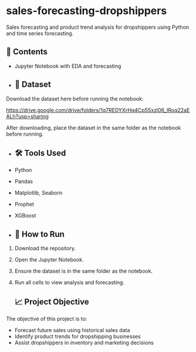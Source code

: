 # sales-forecasting-dropshippers
Sales forecasting and product trend analysis for dropshippers using Python and time series forecasting.

## 📂 Contents
- Jupyter Notebook with EDA and forecasting

- ## 📂 Dataset
Download the dataset here before running the notebook:

https://drive.google.com/drive/folders/1q7REDYXrHq4Cp5Sxzl06_IRoq22aEALh?usp=sharing

After downloading, place the dataset in the same folder as the notebook before running.


- ## 🛠️ Tools Used
- Python
- Pandas
- Matplotlib, Seaborn
- Prophet
- XGBoost

- ## 🚀 How to Run
1. Download the repository.
2. Open the Jupyter Notebook.
3. Ensure the dataset is in the same folder as the notebook.
4. Run all cells to view analysis and forecasting.

   ## 📈 Project Objective
The objective of this project is to:
- Forecast future sales using historical sales data
- Identify product trends for dropshipping businesses
- Assist dropshippers in inventory and marketing decisions
